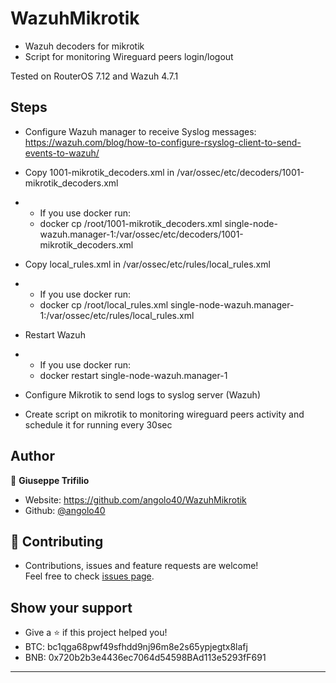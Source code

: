 # WazuhMikrotik
- Wazuh decoders for mikrotik
- Script for monitoring Wireguard peers login/logout

Tested on RouterOS 7.12 and Wazuh 4.7.1

## Steps
- Configure Wazuh manager to receive Syslog messages:
https://wazuh.com/blog/how-to-configure-rsyslog-client-to-send-events-to-wazuh/

- Copy 1001-mikrotik_decoders.xml in /var/ossec/etc/decoders/1001-mikrotik_decoders.xml
- - If you use docker run:
  - docker cp /root/1001-mikrotik_decoders.xml single-node-wazuh.manager-1:/var/ossec/etc/decoders/1001-mikrotik_decoders.xml
- Copy local_rules.xml in /var/ossec/etc/rules/local_rules.xml
- - If you use docker run:
  - docker cp /root/local_rules.xml single-node-wazuh.manager-1:/var/ossec/etc/rules/local_rules.xml
- Restart Wazuh
- - If you use docker run:
  - docker restart single-node-wazuh.manager-1
- Configure Mikrotik to send logs to syslog server (Wazuh)
- Create script on mikrotik to monitoring wireguard peers activity and schedule it for running every 30sec

## Author

👤 **Giuseppe Trifilio**

* Website: https://github.com/angolo40/WazuhMikrotik
* Github: [@angolo40](https://github.com/angolo40)
  
## 🤝 Contributing

- Contributions, issues and feature requests are welcome!<br />Feel free to check [issues page](https://github.com/angolo40/WazuhMikrotik).
## Show your support

- Give a ⭐️ if this project helped you!
- BTC: bc1qga68pwf49sfhdd9nj96m8e2s65ypjegtx8lafj
- BNB: 0x720b2b3e4436ec7064d54598BAd113e5293fF691
***
